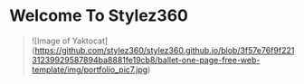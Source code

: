 #                     Welcome To Stylez360


> ![Image of Yaktocat]
(https://github.com/stylez360/stylez360.github.io/blob/3f57e76f9f22131239929587894ba8881fe19cb8/ballet-one-page-free-web-template/img/portfolio_pic7.jpg)
